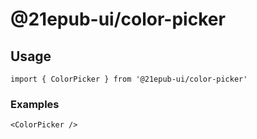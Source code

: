# @21epub-ui/color-picker

## Usage

```tsx
import { ColorPicker } from '@21epub-ui/color-picker'
```

### Examples

```tsx
<ColorPicker />
```
